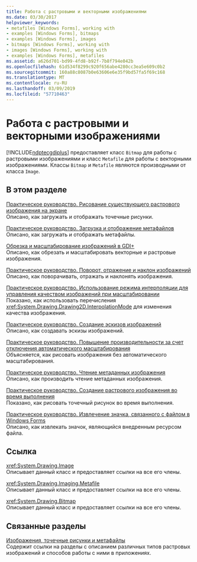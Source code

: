 ```yaml
---
title: Работа с растровыми и векторными изображениями
ms.date: 03/30/2017
helpviewer_keywords:
- metafiles [Windows Forms], working with
- examples [Windows Forms], bitmaps
- examples [Windows Forms], images
- bitmaps [Windows Forms], working with
- images [Windows Forms], working with
- examples [Windows Forms], metafiles
ms.assetid: a626d701-bd99-4fd8-b92f-7b8f794e042b
ms.openlocfilehash: 61d534f8299c920f656abe4280cc3ea5e609c0b2
ms.sourcegitcommit: 160a88c8087b0e63606e6e35f9bd57fa5f69c168
ms.translationtype: MT
ms.contentlocale: ru-RU
ms.lasthandoff: 03/09/2019
ms.locfileid: "57710463"
---
```

# <a name="working-with-images-bitmaps-icons-and-metafiles"></a>Работа с растровыми и векторными изображениями
[!INCLUDE[ndptecgdiplus](../../../../includes/ndptecgdiplus-md.md)] предоставляет класс `Bitmap` для работы с растровыми изображениями и класс `Metafile` для работы с векторными изображениями. Классы `Bitmap` и `Metafile` являются производными от класса `Image`.  
  
## <a name="in-this-section"></a>В этом разделе  
 [Практическое руководство. Рисование существующего растрового изображения на экране](how-to-draw-an-existing-bitmap-to-the-screen.md)  
 Описано, как загружать и отображать точечные рисунки.  
  
 [Практическое руководство. Загрузка и отображение метафайлов](how-to-load-and-display-metafiles.md)  
 Описано, как загружать и отображать метафайлы.  
  
 [Обрезка и масштабирование изображений в GDI+](cropping-and-scaling-images-in-gdi.md)  
 Описано, как обрезать и масштабировать векторные и растровые изображения.  
  
 [Практическое руководство. Поворот, отражение и наклон изображений](how-to-rotate-reflect-and-skew-images.md)  
 Описано, как поворачивать, отражать и наклонять изображения.  
  
 [Практическое руководство. Использование режима интерполяции для управления качеством изображений при масштабировании](how-to-use-interpolation-mode-to-control-image-quality-during-scaling.md)  
 Показано, как использовать перечисления <xref:System.Drawing.Drawing2D.InterpolationMode> для изменения качества изображения.  
  
 [Практическое руководство. Создание эскизов изображений](how-to-create-thumbnail-images.md)  
 Описано, как создавать эскизы изображений.  
  
 [Практическое руководство. Повышение производительности за счет отключения автоматического масштабирования](how-to-improve-performance-by-avoiding-automatic-scaling.md)  
 Объясняется, как рисовать изображения без автоматического масштабирования.  
  
 [Практическое руководство. Чтение метаданных изображения](how-to-read-image-metadata.md)  
 Описано, как производить чтение метаданных изображения.  
  
 [Практическое руководство. Создание растрового изображения во время выполнения](how-to-create-a-bitmap-at-run-time.md)  
 Показано, как рисовать точечный рисунок во время выполнения.  
  
 [Практическое руководство. Извлечение значка, связанного с файлом в Windows Forms](how-to-extract-the-icon-associated-with-a-file-in-windows-forms.md)  
 Описано, как извлекать значок, являющийся внедренным ресурсом файла.  
  
## <a name="reference"></a>Ссылка  
 <xref:System.Drawing.Image>  
 Описывает данный класс и предоставляет ссылки на все его члены.  
  
 <xref:System.Drawing.Imaging.Metafile>  
 Описывает данный класс и предоставляет ссылки на все его члены.  
  
 <xref:System.Drawing.Bitmap>  
 Описывает данный класс и предоставляет ссылки на все его члены.  
  
## <a name="related-sections"></a>Связанные разделы  
 [Изображения, точечные рисунки и метафайлы](images-bitmaps-and-metafiles.md)  
 Содержит ссылки на разделы с описанием различных типов растровых изображений и способов работы с ними в приложениях.
